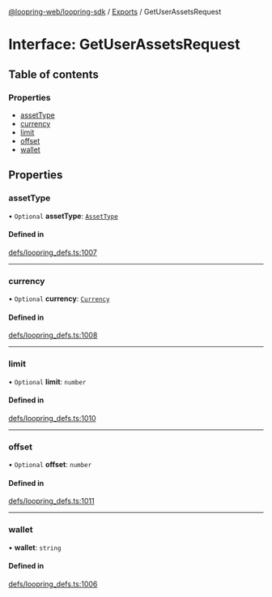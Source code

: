 [@loopring-web/loopring-sdk](../README.md) / [Exports](../modules.md) / GetUserAssetsRequest

# Interface: GetUserAssetsRequest

## Table of contents

### Properties

- [assetType](GetUserAssetsRequest.md#assettype)
- [currency](GetUserAssetsRequest.md#currency)
- [limit](GetUserAssetsRequest.md#limit)
- [offset](GetUserAssetsRequest.md#offset)
- [wallet](GetUserAssetsRequest.md#wallet)

## Properties

### assetType

• `Optional` **assetType**: [`AssetType`](../enums/AssetType.md)

#### Defined in

[defs/loopring_defs.ts:1007](https://github.com/Loopring/loopring_sdk/blob/ea87b1c/src/defs/loopring_defs.ts#L1007)

___

### currency

• `Optional` **currency**: [`Currency`](../enums/Currency.md)

#### Defined in

[defs/loopring_defs.ts:1008](https://github.com/Loopring/loopring_sdk/blob/ea87b1c/src/defs/loopring_defs.ts#L1008)

___

### limit

• `Optional` **limit**: `number`

#### Defined in

[defs/loopring_defs.ts:1010](https://github.com/Loopring/loopring_sdk/blob/ea87b1c/src/defs/loopring_defs.ts#L1010)

___

### offset

• `Optional` **offset**: `number`

#### Defined in

[defs/loopring_defs.ts:1011](https://github.com/Loopring/loopring_sdk/blob/ea87b1c/src/defs/loopring_defs.ts#L1011)

___

### wallet

• **wallet**: `string`

#### Defined in

[defs/loopring_defs.ts:1006](https://github.com/Loopring/loopring_sdk/blob/ea87b1c/src/defs/loopring_defs.ts#L1006)
